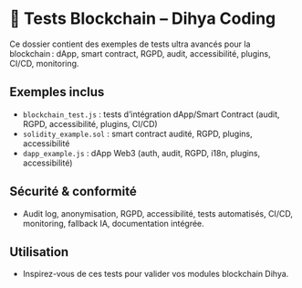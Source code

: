 # 🧪 Tests Blockchain – Dihya Coding

Ce dossier contient des exemples de tests ultra avancés pour la blockchain : dApp, smart contract, RGPD, audit, accessibilité, plugins, CI/CD, monitoring.

## Exemples inclus
- `blockchain_test.js` : tests d’intégration dApp/Smart Contract (audit, RGPD, accessibilité, plugins, CI/CD)
- `solidity_example.sol` : smart contract audité, RGPD, plugins, accessibilité
- `dapp_example.js` : dApp Web3 (auth, audit, RGPD, i18n, plugins, accessibilité)

## Sécurité & conformité
- Audit log, anonymisation, RGPD, accessibilité, tests automatisés, CI/CD, monitoring, fallback IA, documentation intégrée.

## Utilisation
- Inspirez-vous de ces tests pour valider vos modules blockchain Dihya.
